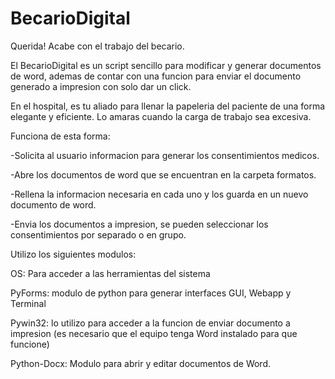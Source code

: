 # BecarioDigital
Querida! Acabe con el trabajo del becario.

El BecarioDigital es un script sencillo para modificar y generar documentos de word,
ademas de contar con una funcion para enviar el documento generado a impresion con solo dar un click.

En el hospital, es tu aliado para llenar la papeleria del paciente de una forma elegante y eficiente.
Lo amaras cuando la carga de trabajo sea excesiva.


Funciona de esta forma:

-Solicita al usuario informacion para generar los consentimientos medicos.

-Abre los documentos de word que se encuentran en la carpeta formatos.

-Rellena la informacion necesaria en cada uno y los guarda en un nuevo documento de word.

-Envia los documentos a impresion, se pueden seleccionar los consentimientos por separado o en grupo.



Utilizo los siguientes modulos:

OS: Para acceder a las herramientas del sistema

PyForms: modulo de python para generar interfaces GUI, Webapp y Terminal

Pywin32: lo utilizo para acceder a la funcion de enviar documento a impresion (es necesario que el equipo tenga Word instalado para que funcione)

Python-Docx: Modulo para abrir y editar documentos de Word.

